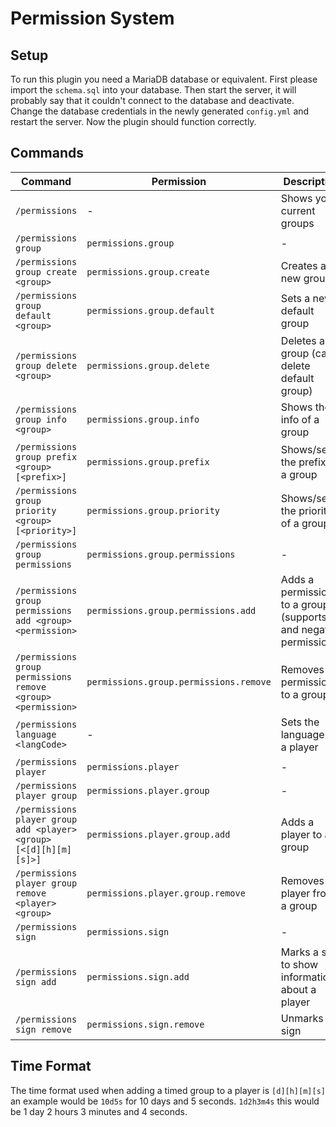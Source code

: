 # Permission System

## Setup

To run this plugin you need a MariaDB database or equivalent.
First please import the `schema.sql` into your database.
Then start the server, it will probably say that it couldn't connect to the database and deactivate.
Change the database credentials in the newly generated `config.yml` and restart the server.
Now the plugin should function correctly.

## Commands

| Command                                                           | Permission                             | Description                                                        |
|-------------------------------------------------------------------|----------------------------------------|--------------------------------------------------------------------|
| `/permissions`                                                    | -                                      | Shows your current groups                                          |
| `/permissions group`                                              | `permissions.group`                    | -                                                                  |
| `/permissions group create <group>`                               | `permissions.group.create`             | Creates a new group                                                |
| `/permissions group default <group>`                              | `permissions.group.default`            | Sets a new default group                                           |
| `/permissions group delete <group>`                               | `permissions.group.delete`             | Deletes a group (can't delete default group)                       |
| `/permissions group info <group>`                                 | `permissions.group.info`               | Shows the info of a group                                          |
| `/permissions group prefix <group> [<prefix>]`                    | `permissions.group.prefix`             | Shows/sets the prefix of a group                                   |
| `/permissions group priority <group> [<priority>]`                | `permissions.group.priority`           | Shows/sets the priority of a group                                 |
| `/permissions group permissions`                                  | `permissions.group.permissions`        | -                                                                  |
| `/permissions group permissions add <group> <permission>`         | `permissions.group.permissions.add`    | Adds a permission to a group (supports * and negative permissions) |
| `/permissions group permissions remove <group> <permission>`      | `permissions.group.permissions.remove` | Removes a permission to a group                                    |
| `/permissions language <langCode>`                                | -                                      | Sets the language of a player                                      |
| `/permissions player`                                             | `permissions.player`                   | -                                                                  |
| `/permissions player group`                                       | `permissions.player.group`             | -                                                                  |
| `/permissions player group add <player> <group> [<[d][h][m][s]>]` | `permissions.player.group.add`         | Adds a player to a group                                           |
| `/permissions player group remove <player> <group>`               | `permissions.player.group.remove`      | Removes a player from a group                                      |
| `/permissions sign`                                               | `permissions.sign`                     | -                                                                  |
| `/permissions sign add`                                           | `permissions.sign.add`                 | Marks a sign to show information about a player                    |
| `/permissions sign remove`                                        | `permissions.sign.remove`              | Unmarks a sign                                                     |

## Time Format

The time format used when adding a timed group to a player is `[d][h][m][s]` an example would
be `10d5s` for 10 days and 5 seconds.
`1d2h3m4s` this would be 1 day 2 hours 3 minutes and 4 seconds.